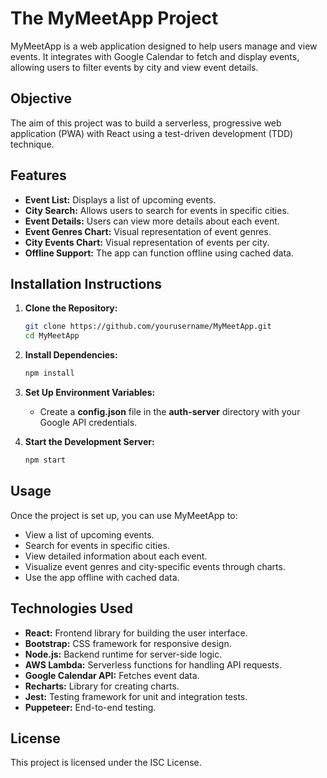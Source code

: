 # The MyMeetApp Project
MyMeetApp is a web application designed to help users manage and view events. It integrates with Google Calendar to fetch and display events, allowing users to filter events by city and view event details.

## Objective
The aim of this project was to build a serverless, progressive web application (PWA) with React using a test-driven development (TDD) technique.  

## Features

- **Event List:** Displays a list of upcoming events.
- **City Search:** Allows users to search for events in specific cities.
- **Event Details:** Users can view more details about each event.
- **Event Genres Chart:** Visual representation of event genres.
- **City Events Chart:** Visual representation of events per city.
- **Offline Support:** The app can function offline using cached data.

## Installation Instructions

1. **Clone the Repository:**
   ```bash
   git clone https://github.com/yourusername/MyMeetApp.git
   cd MyMeetApp
   ```

2. **Install Dependencies:**
    ```bash
    npm install
    ```

3. **Set Up Environment Variables:**
    - Create a **config.json** file in the **auth-server** directory with your Google API credentials.

4. **Start the Development Server:**
    ```bash
    npm start
    ```

## Usage
Once the project is set up, you can use MyMeetApp to:

- View a list of upcoming events.
- Search for events in specific cities.
- View detailed information about each event.
- Visualize event genres and city-specific events through charts.
- Use the app offline with cached data.

## Technologies Used

- **React:** Frontend library for building the user interface.
- **Bootstrap:** CSS framework for responsive design.
- **Node.js:** Backend runtime for server-side logic.
- **AWS Lambda:** Serverless functions for handling API requests.
- **Google Calendar API:** Fetches event data.
- **Recharts:** Library for creating charts.
- **Jest:** Testing framework for unit and integration tests.
- **Puppeteer:** End-to-end testing.



## License

This project is licensed under the ISC License.
